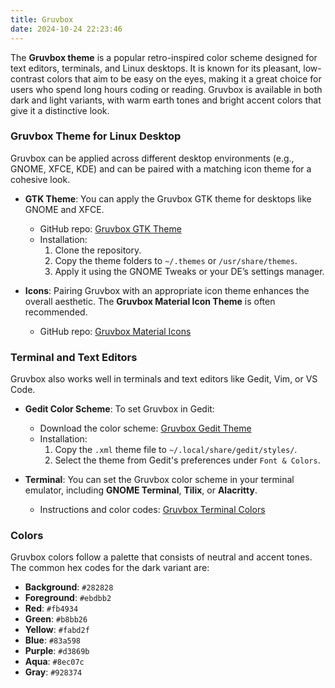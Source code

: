 ```yaml
---
title: Gruvbox
date: 2024-10-24 22:23:46
---
```


The **Gruvbox theme** is a popular retro-inspired color scheme designed for text editors, terminals, and Linux desktops. It is known for its pleasant, low-contrast colors that aim to be easy on the eyes, making it a great choice for users who spend long hours coding or reading. Gruvbox is available in both dark and light variants, with warm earth tones and bright accent colors that give it a distinctive look.
<!--more-->
### Gruvbox Theme for Linux Desktop
Gruvbox can be applied across different desktop environments (e.g., GNOME, XFCE, KDE) and can be paired with a matching icon theme for a cohesive look.

- **GTK Theme**: You can apply the Gruvbox GTK theme for desktops like GNOME and XFCE.
  - GitHub repo: [Gruvbox GTK Theme](https://github.com/Fausto-Korpsvart/Gruvbox-Gtk)
  - Installation: 
    1. Clone the repository.
    2. Copy the theme folders to `~/.themes` or `/usr/share/themes`.
    3. Apply it using the GNOME Tweaks or your DE’s settings manager.

- **Icons**: Pairing Gruvbox with an appropriate icon theme enhances the overall aesthetic. The **Gruvbox Material Icon Theme** is often recommended.
  - GitHub repo: [Gruvbox Material Icons](https://github.com/jmattheis/gruvbox-material-gtk)
  
### Terminal and Text Editors
Gruvbox also works well in terminals and text editors like Gedit, Vim, or VS Code.

- **Gedit Color Scheme**: To set Gruvbox in Gedit:
  - Download the color scheme: [Gruvbox Gedit Theme](https://github.com/33mhz/gruvbox-gedit)
  - Installation: 
    1. Copy the `.xml` theme file to `~/.local/share/gedit/styles/`.
    2. Select the theme from Gedit's preferences under `Font & Colors`.

- **Terminal**: You can set the Gruvbox color scheme in your terminal emulator, including **GNOME Terminal**, **Tilix**, or **Alacritty**.
  - Instructions and color codes: [Gruvbox Terminal Colors](https://github.com/morhetz/gruvbox-contrib/tree/master/terminal-apps)

### Colors
Gruvbox colors follow a palette that consists of neutral and accent tones. The common hex codes for the dark variant are:

- **Background**: `#282828`
- **Foreground**: `#ebdbb2`
- **Red**: `#fb4934`
- **Green**: `#b8bb26`
- **Yellow**: `#fabd2f`
- **Blue**: `#83a598`
- **Purple**: `#d3869b`
- **Aqua**: `#8ec07c`
- **Gray**: `#928374`